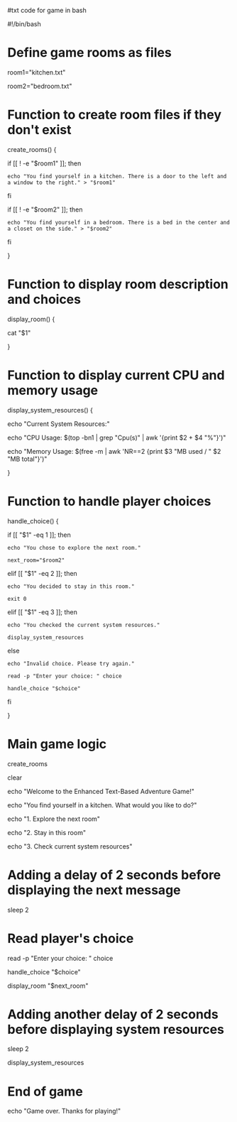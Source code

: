 #txt code for game in bash

#!/bin/bash



# Define game rooms as files

room1="kitchen.txt"

room2="bedroom.txt"



# Function to create room files if they don't exist

create_rooms() {

  if [[ ! -e "$room1" ]]; then

    echo "You find yourself in a kitchen. There is a door to the left and a window to the right." > "$room1"

  fi



  if [[ ! -e "$room2" ]]; then

    echo "You find yourself in a bedroom. There is a bed in the center and a closet on the side." > "$room2"

  fi

}



# Function to display room description and choices

display_room() {

  cat "$1"

}



# Function to display current CPU and memory usage

display_system_resources() {

  echo "Current System Resources:"

  echo "CPU Usage: $(top -bn1 | grep "Cpu(s)" | awk '{print $2 + $4 "%"}')"

  echo "Memory Usage: $(free -m | awk 'NR==2 {print $3 "MB used / " $2 "MB total"}')"

}



# Function to handle player choices

handle_choice() {

  if [[ "$1" -eq 1 ]]; then

    echo "You chose to explore the next room."

    next_room="$room2"

  elif [[ "$1" -eq 2 ]]; then

    echo "You decided to stay in this room."

    exit 0

  elif [[ "$1" -eq 3 ]]; then

    echo "You checked the current system resources."

    display_system_resources

  else

    echo "Invalid choice. Please try again."

    read -p "Enter your choice: " choice

    handle_choice "$choice"

  fi

}



# Main game logic

create_rooms



clear

echo "Welcome to the Enhanced Text-Based Adventure Game!"

echo "You find yourself in a kitchen. What would you like to do?"

echo "1. Explore the next room"

echo "2. Stay in this room"

echo "3. Check current system resources"



# Adding a delay of 2 seconds before displaying the next message

sleep 2



# Read player's choice

read -p "Enter your choice: " choice

handle_choice "$choice"

display_room "$next_room"



# Adding another delay of 2 seconds before displaying system resources

sleep 2

display_system_resources



# End of game

echo "Game over. Thanks for playing!"
